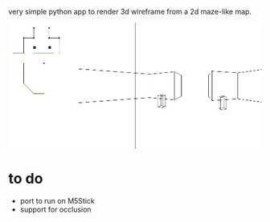 very simple python app to render 3d wireframe from a 2d maze-like map.

![example wireframe](example.jpg)

# to do

- port to run on M5Stick
- support for occlusion